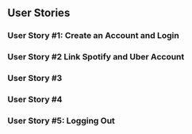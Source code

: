 ## User Stories

### User Story #1: Create an Account and Login

### User Story #2 Link Spotify and Uber Account

### User Story #3

### User Story #4

### User Story #5: Logging Out
